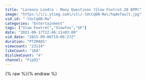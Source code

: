 ```yaml
---
title: "Lorenzo Londra - Many Questions (Slow Foxtrot 28 BPM)"
image: "https:\/\/i.ytimg.com\/vi\/-lUcCq6N-Rw\/hqdefault.jpg"
vid_id: "-lUcCq6N-Rw"
categories: "Entertainment"
tags: ["Slow Foxtrot","Slowfox","SF"]
date: "2021-09-17T22:46:11+03:00"
vid_date: "2015-09-06T19:06:27Z"
duration: "PT2M48S"
viewcount: "23114"
likeCount: "168"
dislikeCount: "4"
channel: "Fip91"
---
```

{% raw %}{% endraw %}
